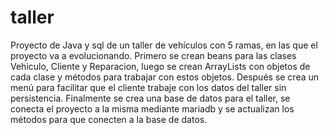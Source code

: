 # taller
Proyecto de Java y sql de un taller de vehículos con 5 ramas, en las que el proyecto va a evolucionando. Primero se crean beans para las clases 
Vehiculo, Cliente y Reparacion, luego se crean ArrayLists con objetos de cada clase y métodos para trabajar con estos objetos. Después se crea 
un menú para facilitar que el cliente trabaje con los datos del taller sin persistencia. Finalmente se crea una base de datos para el taller, 
se conecta el proyecto a la misma mediante mariadb y se actualizan los métodos para que conecten a la base de datos. 
